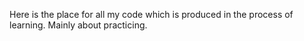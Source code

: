 Here is the place for all my code which is produced in the process of learning.
Mainly about practicing.